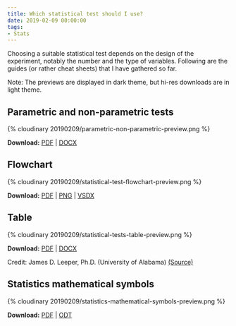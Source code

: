 ```yaml
---
title: Which statistical test should I use?
date: 2019-02-09 00:00:00
tags:
- Stats
---
```


Choosing a suitable statistical test depends on the design of the experiment, notably the number and the type of variables. Following are the guides (or rather cheat sheets) that I have gathered so far.

<!-- more -->

Note: The previews are displayed in dark theme, but hi-res downloads are in light theme.

## Parametric and non-parametric tests

{% cloudinary 20190209/parametric-non-parametric-preview.png %}

**Download:** [PDF](https://mega.nz/#!3F81WarB!9aBojWuS6S4_8azMSFdy5ug3UDqCt3UHCKFr77Wpkg0) | [DOCX](https://mega.nz/#!nB9zgCiA!hHHtI-MELou9xVq1dMpkJeE2edXogkP1kEnxE1gr-84)

## Flowchart

{% cloudinary 20190209/statistical-test-flowchart-preview.png %}

**Download:** [PDF](https://mega.nz/#!CV8DAYaD!r9NaOEZ4VfeF-peNQm7jbEP6MqO4mRIBsRiHBd2DgsU) | [PNG](https://mega.nz/#!fc9H2KbS!LDp8FmX2W46d58zjIgItZiYDEkmnwkza6EbBxtDSl2g) | [VSDX](https://mega.nz/#!GM0jyKRQ!CEaKcoNBlYmT3bTmEgdatWAkshteinDeby5_FVYcHu8)

## Table

{% cloudinary 20190209/statistical-tests-table-preview.png %}

**Download:** [PDF](https://mega.nz/#!KN0jjaoS!cqr4sXCabLuD7jIs1GDGUuNrZP0okYRck24-V5QpS8U) | [DOCX](https://mega.nz/#!vV1TXaBb!Rq6x3--CRizMLCJFJ4wgADQmo-NPRMNERSIHeWSwW1o)

Credit: James D. Leeper, Ph.D. (University of Alabama) [(Source)](https://statranalysis.net/2015/07/27/choosing-the-correct-statistical-test/)

## Statistics mathematical symbols

{% cloudinary 20190209/statistics-mathematical-symbols-preview.png %}

**Download:** [PDF](https://mega.nz/#!Sc8hUISZ!B-j-ULD7CKDltjBYBRiX7_EPRe0P_YiUDmMzFBLlaEY) | [ODT](https://mega.nz/#!LA0XlAwa!FvU91TB43vgj7fLmNLTq_uMHlSGFHjB1EwVYuv8zlBQ)
